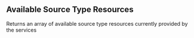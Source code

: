 ## Available Source Type Resources
Returns an array of available source type resources currently provided by the services

